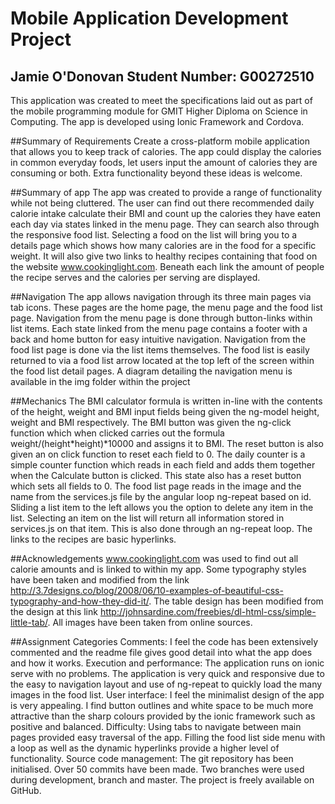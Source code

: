 # Mobile Application Development Project 
## Jamie O'Donovan Student Number: G00272510
This application was created to meet the specifications laid out as part of the mobile programming module for GMIT Higher Diploma on Science in Computing. The app is developed using Ionic Framework and Cordova.

##Summary of Requirements
Create a cross-platform mobile application that allows you to keep track of calories. The app could display the calories in common everyday foods, let users input the amount of calories they are consuming or both. Extra functionality beyond these ideas is welcome.

##Summary of app
The app was created to provide a range of functionality while not being cluttered. The user can find out there recommended daily calorie intake calculate their BMI and count up the calories they have eaten each day via states linked in the menu page. They can search also through the responsive food list. Selecting a food on the list will bring you to a details page which shows how many calories are in the food for a specific weight. It will also give two links to healthy recipes containing that food on the website www.cookinglight.com. Beneath each link the amount of people the recipe serves and the calories per serving are displayed.

##Navigation
The app allows navigation through its three main pages via tab icons. These pages are the home page, the menu page and the food list page. Navigation from the menu page is done through button-links within list items. Each state linked from the menu page contains a footer with a back and home button for easy intuitive navigation. Navigation from the food list page is done via the list items themselves.  The food list is easily returned to via a food list arrow located at the top left of the screen within the food list detail pages.  A diagram detailing the navigation menu is available in the img folder within the project

##Mechanics
The BMI calculator formula is written in-line with the contents of the height, weight and BMI input fields being given the ng-model height, weight and BMI respectively. The BMI button was given the ng-click function which when clicked carries out the formula weight/(height*height)*10000 and assigns it to BMI. The reset button is also given an on click function to reset each field to 0.
The daily counter is a simple counter function which reads in each field and adds them together when the Calculate button is clicked. This state also has a reset button which sets all fields to 0.
The food list page reads in the image and the name from the services.js file by the angular loop ng-repeat based on id. 
Sliding a list item to the left allows you the option to delete any item in the list.
Selecting an item on the list will return all information stored in services.js on that item. This is also done through an ng-repeat loop. The links to the recipes are basic hyperlinks.

##Acknowledgements
www.cookinglight.com was used to find out all calorie amounts and is linked to within my app. Some typography styles have been taken and modified from the link http://3.7designs.co/blog/2008/06/10-examples-of-beautiful-css-typography-and-how-they-did-it/. The table design has been modified from the design at this link http://johnsardine.com/freebies/dl-html-css/simple-little-tab/. All images have been taken from online sources.

##Assignment Categories
Comments: I feel the code has been extensively commented and the readme file gives good detail into what the app does and how it works.
Execution and performance: The application runs on ionic serve with no problems. The application is very quick and responsive due to the easy to navigation layout and use of ng-repeat to quickly load the many images in the food list.
User interface: I feel the minimalist design of the app is very appealing. I find button outlines and white space to be much more attractive than the sharp colours provided by the ionic framework such as positive and balanced.
Difficulty: Using tabs to navigate between main pages provided easy traversal of the app. Filling the food list side menu with a loop as well as the dynamic hyperlinks provide a higher level of functionality.
Source code management: The git repository has been initialised. Over 50 commits have been made. Two branches were used during development, branch and master. The project is freely available on GitHub.
